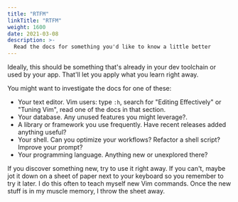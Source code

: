 ```yaml
---
title: "RTFM"
linkTitle: "RTFM"
weight: 1600
date: 2021-03-08
description: >-
  Read the docs for something you'd like to know a little better
---
```


Ideally, this should be something that's already in your dev toolchain or used
by your app. That'll let you apply what you learn right away.

You might want to investigate the docs for one of these:

- Your text editor. Vim users: type `:h`, search for "Editing Effectively" or
  "Tuning Vim", read one of the docs in that section.
- Your database. Any unused features you might leverage?.
- A library or framework you use frequently. Have recent releases added
  anything useful?
- Your shell. Can you optimize your workflows? Refactor a shell script? Improve
  your prompt?
- Your programming language. Anything new or unexplored there?

If you discover something new, try to use it right away. If you can't, maybe
jot it down on a sheet of paper next to your keyboard so you remember to try it
later. I do this often to teach myself new Vim commands. Once the new stuff is
in my muscle memory, I throw the sheet away.
